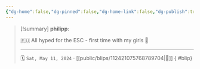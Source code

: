 ```yaml
---
{"dg-home":false,"dg-pinned":false,"dg-home-link":false,"dg-publish":true,"type":"blip","disabled rules":["yaml-title","yaml-title-alias","file-name-heading"],"title":"philipp on mastodon @ 2024-05-11","created-date":"2024-05-11T06:38:01","id":112421075768789700,"updated-date":"2025-05-02T08:50:44","dg-path":"blips/112421075768789704.md","permalink":"/blips/112421075768789704/","dgPassFrontmatter":true}
---
```


> [!summary] **philipp**:
>
> 🇪🇺 All hyped for the ESC - first time with my girls 🥰
> - - -
>
> 🗓️ `Sat, May 11, 2024` · [[public/blips/112421075768789704\|🔗]]
{ #blip}

